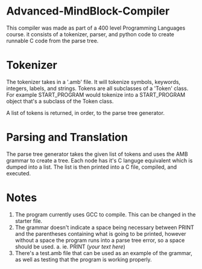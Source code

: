 # Advanced-MindBlock-Compiler

This compiler was made as part of a 400 level Programming Languages course. it consists of a tokenizer, parser, and python code to create runnable C code from the parse tree.

# Tokenizer

The tokenizer takes in a '.amb' file. It will tokenize symbols, keywords, integers, labels, and strings. Tokens are all subclasses of a 'Token' class. For example START_PROGRAM would tokenize into a START_PROGRAM object that's a subclass of the Token class.

A list of tokens is returned, in order, to the parse tree generator.

# Parsing and Translation
The parse tree generator takes the given list of tokens and uses the AMB grammar to create a tree. Each node has it's C languge equivalent which is dumped into a list. The list is then printed into a C file, compiled, and executed.

# Notes
1. The program currently uses GCC to compile. This can be changed in the starter file.
2. The grammar doesn't indicate a space being necessary between PRINT and the parentheses containing what is going to be printed, however without a space the program runs into a parse tree error, so a space should be used. 
a. ie. PRINT (*your text here*)
3. There's a test.amb file that can be used as an example of the grammar, as well as testing that the program is working properly.
